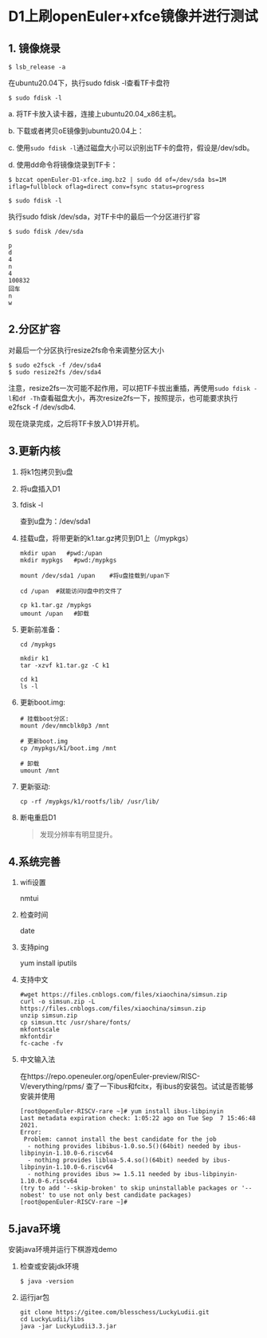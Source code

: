 # D1上刷openEuler+xfce镜像并进行测试

## 1. 镜像烧录

```
$ lsb_release -a
```

在ubuntu20.04下，执行sudo fdisk -l查看TF卡盘符

```
$ sudo fdisk -l
```

a. 将TF卡放入读卡器，连接上ubuntu20.04_x86主机。

b. 下载或者拷贝oE镜像到ubuntu20.04上：

c. 使用`sudo fdisk -l`通过磁盘大小可以识别出TF卡的盘符，假设是/dev/sdb。

d. 使用dd命令将镜像烧录到TF卡：

```
$ bzcat openEuler-D1-xfce.img.bz2 | sudo dd of=/dev/sda bs=1M iflag=fullblock oflag=direct conv=fsync status=progress

$ sudo fdisk -l
```



执行sudo fdisk /dev/sda，对TF卡中的最后一个分区进行扩容

```
$ sudo fdisk /dev/sda

p
d
4
n
4
100832
回车
n
w
```



## 2.分区扩容

对最后一个分区执行resize2fs命令来调整分区大小

```
$ sudo e2fsck -f /dev/sda4
$ sudo resize2fs /dev/sda4
```

注意，resize2fs一次可能不起作用，可以把TF卡拔出重插，再使用`sudo fdisk -l`和`df -Th`查看磁盘大小，再次resize2fs一下，按照提示，也可能要求执行e2fsck -f /dev/sdb4.

现在烧录完成，之后将TF卡放入D1并开机。



## 3.更新内核

1. 将k1包拷贝到u盘

2. 将u盘插入D1

3. fdisk -l

   查到u盘为：/dev/sda1

4. 挂载u盘，将带更新的k1.tar.gz拷贝到D1上（/mypkgs）

   ```
   mkdir upan   #pwd:/upan
   mkdir mypkgs   #pwd:/mypkgs
   
   mount /dev/sda1 /upan    #将u盘挂载到/upan下
   
   cd /upan  #就能访问U盘中的文件了
   
   cp k1.tar.gz /mypkgs
   umount /upan   #卸载
   ```

5. 更新前准备：

   ```
   cd /mypkgs
   
   mkdir k1
   tar -xzvf k1.tar.gz -C k1
   
   cd k1
   ls -l
   ```

5. 更新boot.img:

   ```
   # 挂载boot分区:
   mount /dev/mmcblk0p3 /mnt
   
   # 更新boot.img
   cp /mypkgs/k1/boot.img /mnt
    
   # 卸载
   umount /mnt
   ```

6. 更新驱动: 

   ```
   cp -rf /mypkgs/k1/rootfs/lib/ /usr/lib/
   ```

8. 断电重启D1

   > 发现分辨率有明显提升。



## 4.系统完善

1. wifi设置

   nmtui

2. 检查时间

   date

3. 支持ping

   yum install iputils

4. 支持中文

   ```
   #wget https://files.cnblogs.com/files/xiaochina/simsun.zip
   curl -o simsun.zip -L https://files.cnblogs.com/files/xiaochina/simsun.zip
   unzip simsun.zip
   cp simsun.ttc /usr/share/fonts/
   mkfontscale
   mkfontdir
   fc-cache -fv
   ```

5. 中文输入法

   在https://repo.openeuler.org/openEuler-preview/RISC-V/everything/rpms/ 查了一下ibus和fcitx，有ibus的安装包。试试是否能够安装并使用

   ```
   [root@openEuler-RISCV-rare ~]# yum install ibus-libpinyin
   Last metadata expiration check: 1:05:22 ago on Tue Sep  7 15:46:48 2021.
   Error: 
    Problem: cannot install the best candidate for the job
     - nothing provides libibus-1.0.so.5()(64bit) needed by ibus-libpinyin-1.10.0-6.riscv64
     - nothing provides liblua-5.4.so()(64bit) needed by ibus-libpinyin-1.10.0-6.riscv64
     - nothing provides ibus >= 1.5.11 needed by ibus-libpinyin-1.10.0-6.riscv64
   (try to add '--skip-broken' to skip uninstallable packages or '--nobest' to use not only best candidate packages)
   [root@openEuler-RISCV-rare ~]# 
   ```

   

## 5.java环境

安装java环境并运行下棋游戏demo

1. 检查或安装jdk环境

   ```
   $ java -version
   ```
   
2. 运行jar包

   ```
   git clone https://gitee.com/blesschess/LuckyLudii.git
   cd LuckyLudii/libs
   java -jar LuckyLudii3.3.jar
   ```





